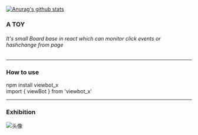[![Anurag's github stats](https://github-readme-stats.vercel.app/api?username=xlhandsome&theme=radical)](https://github.com/anuraghazra/github-readme-stats)

### A TOY
###### It's small Board base in react which can monitor click events or hashchange from page 

----
### How to use
  npm install viewbot_x <br/>
  import { viewBot } from 'viewbot_x'

----
### Exhibition
![头像](http://47.101.199.43:8089/eventsBoard.png)

   
 
